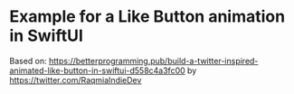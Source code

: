 # Example for a Like Button animation in SwiftUI

Based on: https://betterprogramming.pub/build-a-twitter-inspired-animated-like-button-in-swiftui-d558c4a3fc00
by https://twitter.com/RaqmiaIndieDev

